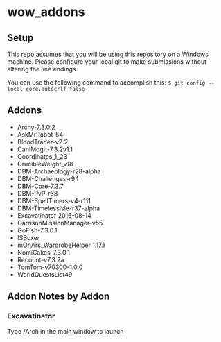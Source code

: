 # wow_addons

## Setup
This repo assumes that you will be using this repository on a Windows machine.  Please configure your local git to make submissions without altering the line endings.

You can use the following command to accomplish this:
`$ git config --local core.autocrlf false`

## Addons
- Archy-7.3.0.2
- AskMrRobot-54
- BloodTrader-v2.2
- CanIMogIt-7.3.2v1.1
- Coordinates_1_23
- CrucibleWeight_v18
- DBM-Archaeology-r28-alpha
- DBM-Challenges-r94
- DBM-Core-7.3.7
- DBM-PvP-r68
- DBM-SpellTimers-v4-r111
- DBM-TimelessIsle-r37-alpha
- Excavatinator 2016-08-14
- GarrisonMissionManager-v55
- GoFish-7.3.0.1
- ISBoxer
- mOnArs_WardrobeHelper 1.17.1
- NomiCakes-7.3.0.1
- Recount-v7.3.2a
- TomTom-v70300-1.0.0
- WorldQuestsList49

## Addon Notes by Addon

### Excavatinator
Type /Arch in the main window to launch


